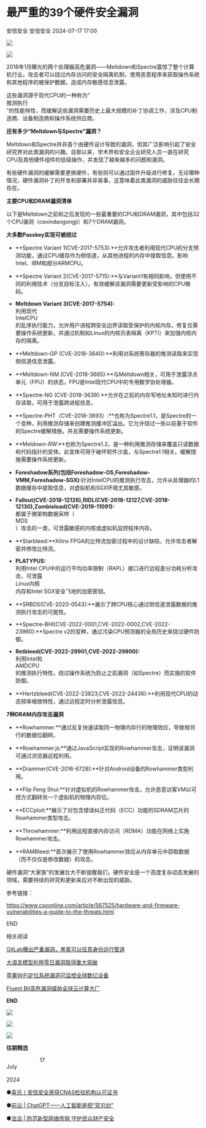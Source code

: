 #  最严重的39个硬件安全漏洞   
安信安全  安信安全   2024-07-17 17:00  
  
![](https://mmbiz.qpic.cn/mmbiz_gif/huXmkb12LiaK4J19rzVWNVvxic9tpqrWad4aon6RmYicuu94zLiaxibDn1NtoXbBriaibSUd2egTM6Z2nlOib3knFhNasA/640?wx_fmt=gif&wxfrom=5&wx_lazy=1&tp=webp "")  
  
![](https://mmbiz.qpic.cn/mmbiz_jpg/huXmkb12LiaJ03u0dEQibGLMowHDicJ6EicS4fouDAHribP0HnEf6Oe3tqdXohicTbfRYOOAeOFXd1kicAkOcPdphQA2A/640?wx_fmt=jpeg "")  
  
  
2018年1月曝光的两个处理器高危漏洞——Meltdown和Spectre震惊了整个计算机行业。攻击者可以绕过内存访问的安全隔离机制，使用恶意程序来获取操作系统和其他程序的被保护数据，造成内存敏感信息泄露。  
  
  
这些漏洞源于现代CPU的一种称为“  
推测执行  
”的性能特性，而缓解这些漏洞需要历史上最大规模的补丁协调工作，涉及CPU制造商、设备制造商和操作系统供应商。  
  
  
**还有多少“Meltdown与Spectre”漏洞？**  
  
  
Meltdown和Spectre并非首个由硬件设计导致的漏洞，但其广泛影响引起了安全研究界对此类漏洞的兴趣。自那以来，学术界和安全企业研究人员一直在研究CPU及其他硬件组件的低级操作，并发现了越来越多的问题和漏洞。  
  
  
有些硬件漏洞的缓解需要更换硬件，有些则可以通过固件升级进行修复。无论哪种情况，硬件漏洞补丁的开发和部署并非易事，这意味着此类漏洞的威胁往往会长期存在。  
  
  
**主要CPU和DRAM漏洞清单**  
  
  
以下是Meltdown之前和之后发现的一些最重要的CPU和DRAM漏洞，其中包括32个CPU漏洞（cexindaogongji）和7个DRAM漏洞。  
  
  
  
**大多数Passkey实现可被绕过**  
  
  
  
- **Spectre Variant 1(CVE-2017-5753):**允许攻击者利用现代CPU的分支预测功能，通过CPU缓存作为侧信道，从其他进程的内存中提取信息。影响Intel、IBM和部分ARMCPU。  
  
- **Spectre Variant 2(CVE-2017-5715):**与Variant1有相同影响，但使用不同的利用技术（分支目标注入）。有效缓解该漏洞需要更新受影响的CPU微码。  
  
- **Meltdown Variant 3(CVE-2017-5754):**  
利用现代  
IntelCPU  
的乱序执行能力，允许用户进程跨安全边界读取受保护的内核内存。修复仅需要操作系统更新，并通过机制如Linux的内核页表隔离（KPTI）来加强内核内存的隔离。  
  
- **Meltdown-GP (CVE-2018-3640):**利用对系统寄存器的推测读取来实现侧信道信息泄露。  
  
- **Meltdown-NM (CVE-2018-3665):**与Meltdown相关，可用于泄露浮点单元（FPU）的状态，FPU是Intel现代CPU中的专用数学协处理器。  
  
- **Spectre-NG (CVE-2018-3639):**允许在之前的内存写地址未知时进行内存读取，可用于泄露跨进程信息。  
  
- **Spectre-PHT（CVE-2018-3693）:**也称为Spectre1.1，是Spectre的一个变种，利用推测存储来创建推测缓冲区溢出。它允许绕过一些以前基于软件的Spectre缓解措施，并且需要操作系统更新。  
  
- **Meldown-RW:**也称为Spectre1.2，是一种利用推测存储来覆盖只读数据和代码指针的变体。此变体可用于破坏软件沙盒，与Spectre1.1相关。缓解措施需要操作系统更新。  
  
- **Foreshadow系列(包括Foreshadow-OS,Foreshadow-VMM,Foreshadow-SGX)**:针对IntelCPU的推测执行攻击，允许从处理器的L1数据缓存中提取信息，对虚拟机和SGX环境尤其敏感。  
  
- **Fallout(CVE-2018-12126),RIDL(CVE-2018-12127,CVE-2018-12130),Zombieload(CVE-2019-11091):**  
都属于微架构数据采样（  
MDS  
）攻击的一类，可泄露敏感的内核或虚拟机监控程序内存。  
  
- **Starbleed:**Xilinx FPGA的比特流加密过程中的设计缺陷，允许攻击者解密并修改比特流。  
  
- **PLATYPUS:**  
利用Intel CPU中的运行平均功率限制（RAPL）接口进行远程差分功耗分析攻击，可泄露  
Linux内核  
内存和Intel SGX安全飞地的加密密钥。  
  
- **SRBDS(CVE-2020-0543):**展示了跨CPU核心通过侧信道泄露数据的推测执行攻击的可能性。  
  
- **Spectre-BHI(CVE-2022-0001,CVE-2022-0002,CVE-2022-23960):**Spectre v2的变种，通过污染CPU预测器的全局历史来绕过硬件防御。  
  
- **Retbleed(CVE-2022-29901,CVE-2022-29900):**  
利用Intel和  
AMDCPU  
的推测执行特性，绕过操作系统为防止之前漏洞（如Spectre）而实施的软件防御。  
  
- **Hertzbleed(CVE-2022-23823,CVE-2022-24436):**利用现代CPU的动态频率缩放特性，通过远程定时分析泄露信息。  
  
  
  
  
**7种DRAM内存攻击漏洞**  
  
  
- **Rowhammer:**通过反复快速读取同一物理内存行的物理效应，导致相邻行的数据位翻转。  
  
- **Rowhammer.js:**通过JavaScript实现的Rowhammer攻击，证明该漏洞可通过浏览器远程利用。  
  
- **Drammer(CVE-2016-6728):**针对Android设备的Rowhammer类型利用。  
  
- **Flip Feng Shui:**针对虚拟机的Rowhammer攻击，允许恶意访客VM以可控方式翻转另一个虚拟机的物理内存位。  
  
- **ECCploit:**展示了对包含错误纠正代码（ECC）功能的SDRAM芯片的Rowhammer类型攻击。  
  
- **Throwhammer:**利用远程直接内存访问（RDMA）功能在网络上实施Rowhammer攻击。  
  
- **RAMBleed:**首次展示了使用Rowhammer效应从内存单元中窃取数据（而不仅仅是修改数据）的攻击。  
  
硬件漏洞“大家族”的发展壮大不断提醒我们，硬件安全是一个高度复杂动态发展的领域，需要持续的研究和更新来应对不断出现的威胁。  
  
  
参考链接：  
  
https://www.csoonline.com/article/567525/hardware-and-firmware-vulnerabilities-a-guide-to-the-threats.html  
  
  
  
END  
  
  
  
相关阅读  
  
  
  
[GitLab曝出严重漏洞，黑客可以任意身份运行管道](http://mp.weixin.qq.com/s?__biz=MzkxNTI2MTI1NA==&mid=2247499906&idx=3&sn=e3ff935e319034e1db1a80ece2501f80&chksm=c16352abf614dbbd2d3e3431a17051d5ffd102f15f40de1658fc9f10a874a85f61bfe67d0edd&scene=21#wechat_redirect)  
  
  
[大语言模型利用零日漏洞取得重大突破](http://mp.weixin.qq.com/s?__biz=MzkxNTI2MTI1NA==&mid=2247499756&idx=1&sn=54c012a28f02b3518f77723867d82f81&chksm=c1636dc5f614e4d33f9aeae8531e2f6a4c777966f702b847a41c022d0da1a70c40a90149bfa9&scene=21#wechat_redirect)  
  
  
[苹果WiFi定位系统漏洞可监控全球数亿设备](http://mp.weixin.qq.com/s?__biz=MzkxNTI2MTI1NA==&mid=2247499297&idx=1&sn=20201e3d28e5a778459753cfc4da15e7&chksm=c1636c08f614e51ee1c84495723564bec4b455ef8a748c9e9ccbe4b192d2f79006d582f5918c&scene=21#wechat_redirect)  
  
  
[Fluent Bit高危漏洞威胁全球云计算大厂](http://mp.weixin.qq.com/s?__biz=MzkxNTI2MTI1NA==&mid=2247499233&idx=2&sn=a64158fc5f7f0241dd8c070b2e501e75&chksm=c1636fc8f614e6de847e9fba9cfe064a12fe5e867151018bbeca053f2865bf2632dd1da91ffd&scene=21#wechat_redirect)  
  
  
  
**END**  
  
![](https://mmbiz.qpic.cn/mmbiz_gif/huXmkb12LiaJ7eQfFyBTbBqo3wtiaia9XUsVG1mGlgvQLA2GibZoVrhgcpUPUEXRpRB3c2lKYvJt0JQbweEK0pdUww/640?wx_fmt=gif&wxfrom=5&wx_lazy=1&tp=webp "")  
  
![](https://mmbiz.qpic.cn/mmbiz_png/huXmkb12LiaLicaBu5IHq7LKAG7mJSoU4DnXkcNSSDEvgxBfKgwfxuWoqgF5Xl3jclEFrNPUe8wmMUDU3k7dxrAA/640?wx_fmt=other&wx_co=1&wxfrom=5&wx_lazy=1&tp=webp "")  
  
![](https://mmbiz.qpic.cn/mmbiz_png/huXmkb12LiaLicaBu5IHq7LKAG7mJSoU4DnXkcNSSDEvgxBfKgwfxuWoqgF5Xl3jclEFrNPUe8wmMUDU3k7dxrAA/640?wx_fmt=other&wx_co=1&wxfrom=5&wx_lazy=1&tp=webp "")  
  
**往期精选**  
  
                      17    
July  
   
2024  
  
  
●[喜讯丨安信安全荣获CNAS检验机构认可证书](http://mp.weixin.qq.com/s?__biz=MzAxNTYwOTU1Mw==&mid=2650086210&idx=1&sn=6d0619e9ccac46a540b76060098dddb8&chksm=8380c0fcb4f749ea0b05eef68c9336f096803dd08131c198d07c1c59638e10db3714d1122550&scene=21#wechat_redirect)  
  
  
●[前沿 | ChatGPT——人工智能是把“双刃剑”](http://mp.weixin.qq.com/s?__biz=MzAxNTYwOTU1Mw==&mid=2650077773&idx=2&sn=d2a979a7ef0301fcadbcbb0109587be5&chksm=838121f3b4f6a8e55c545acbc68966dda860f25ebef7f722ddac015c5be9f22577ef40c59d6d&scene=21#wechat_redirect)  
  
  
●[法治 | 防范新型网络传销 守护民众财产安全](http://mp.weixin.qq.com/s?__biz=MzAxNTYwOTU1Mw==&mid=2650077685&idx=2&sn=dcffdd9a3ee608eeeb7db29a06b77161&chksm=8381224bb4f6ab5d8e3e0b79f8e4457d5c91de91cf9154cd38720773ea451206f525ce735a0f&scene=21#wechat_redirect)  
  
  
